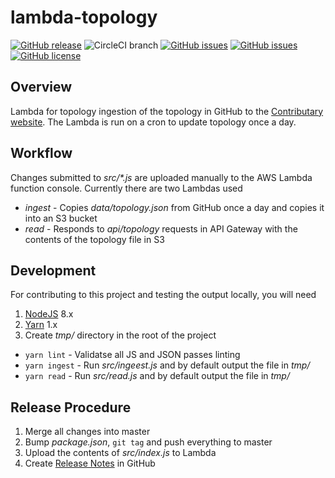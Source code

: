 # lambda-topology
[![GitHub release](https://img.shields.io/github/tag/ContributaryCommunity/lambda-topology-ingest.svg)](https://github.com/ContributaryCommunity/lambda-topology-ingest/tags)
![CircleCI branch](https://img.shields.io/circleci/project/github/ContributaryCommunity/lambda-topology-ingest/master.svg?style=plastic)
[![GitHub issues](https://img.shields.io/github/issues-raw/ContributaryCommunity/lambda-topology-ingest.svg)](https://github.com/ContributaryCommunity/lambda-topology-ingest/issues)
[![GitHub issues](https://img.shields.io/github/issues-pr-raw/ContributaryCommunity/lambda-topology-ingest.svg)](https://github.com/ContributaryCommunity/lambda-topology-ingest/issues)
[![GitHub license](https://img.shields.io/badge/license-MIT-blue.svg)](https://raw.githubusercontent.com/ContributaryCommunity/lambda-topology-ingest/master/LICENSE.md)

## Overview
Lambda for topology ingestion of the topology in GitHub to the [Contributary website](https://lambda-topology-ingest).  The Lambda is run on a cron to update topology once a day.

## Workflow
Changes submitted to _src/*.js_ are uploaded manually to the AWS Lambda function console.  Currently there are two Lambdas used
- _ingest_ - Copies _data/topology.json_ from GitHub once a day and copies it into an S3 bucket
- _read_ - Responds to _api/topology_ requests in API Gateway with the contents of the topology file in S3

## Development
For contributing to this project and testing the output locally, you will need
1. [NodeJS](https://nodejs.org/) 8.x
1. [Yarn](https://yarnpkg.com) 1.x
1. Create _tmp/_ directory in the root of the project

- `yarn lint` - Validatse all JS and JSON passes linting
- `yarn ingest` - Run _src/ingeest.js_ and by default output the file in _tmp/_
- `yarn read` - Run _src/read.js_ and by default output the file in _tmp/_

## Release Procedure
1. Merge all changes into master
1. Bump _package.json_, `git tag` and push everything to master
1. Upload the contents of _src/index.js_ to Lambda
1. Create [Release Notes](https://github.com/ContributaryCommunity/lambda-topology-ingest/releases) in GitHub